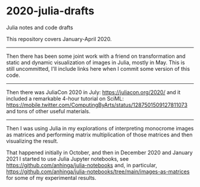 # 2020-julia-drafts
Julia notes and code drafts

This repository covers January-April 2020.

---

Then there has been some joint work with a friend on transformation and static and dynamic visualization of images in Julia, mostly in May. This is still uncommitted, I'll include links here when I commit some version of this code.

---

Then there was JuliaCon 2020 in July: https://juliacon.org/2020/ and it included a remarkable 4-hour tutorial on SciML: https://mobile.twitter.com/ComputingByArts/status/1287501509127811073 and tons of other useful materials.

---

Then I was using Julia in my explorations of interpreting monocrome images as matrices and performing matrix multiplication of those matrices and then visualizing the result.

That happened initially in October, and then in December 2020 and January 2021 I started to use Julia Jupyter notebooks, see https://github.com/anhinga/julia-notebooks and, in particular, https://github.com/anhinga/julia-notebooks/tree/main/images-as-matrices for some of my experimental results.
